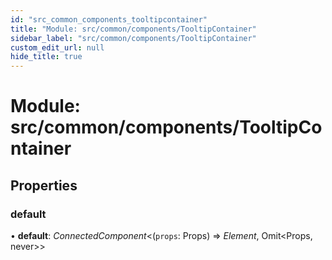 ```yaml
---
id: "src_common_components_tooltipcontainer"
title: "Module: src/common/components/TooltipContainer"
sidebar_label: "src/common/components/TooltipContainer"
custom_edit_url: null
hide_title: true
---
```


# Module: src/common/components/TooltipContainer

## Properties

### default

• **default**: *ConnectedComponent*<(`props`: Props) => *Element*, Omit<Props, never\>\>
